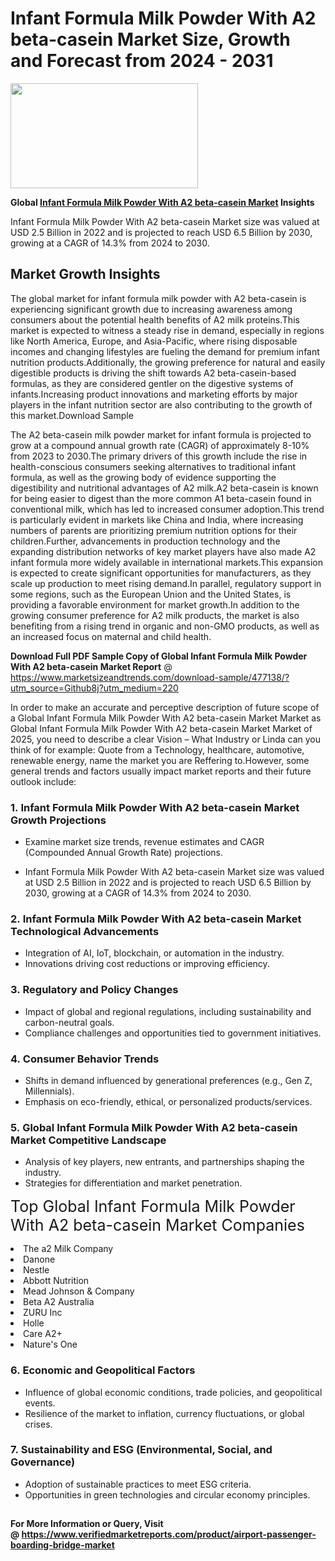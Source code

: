 <H1>Infant Formula Milk Powder With A2 beta-casein Market Size, Growth and Forecast from 2024 - 2031</H1><img class="aligncenter size-medium wp-image-584254" src="https://thirdeyenews.in/wp-content/uploads/2024/09/Global-Market-Research-300x168.jpeg" alt="" width="300" height="168" /><p><strong>Global&nbsp;<a href="https://www.marketsizeandtrends.com/download-sample/477138/?utm_source=Github8j?utm_medium=220">Infant Formula Milk Powder With A2 beta-casein Market</a> Insights</strong></p><p>Infant Formula Milk Powder With A2 beta-casein Market size was valued at USD 2.5 Billion in 2022 and is projected to reach USD 6.5 Billion by 2030, growing at a CAGR of 14.3% from 2024 to 2030.</p><p><h2>Market Growth Insights</h2> <p>The global market for infant formula milk powder with A2 beta-casein is experiencing significant growth due to increasing awareness among consumers about the potential health benefits of A2 milk proteins.This market is expected to witness a steady rise in demand, especially in regions like North America, Europe, and Asia-Pacific, where rising disposable incomes and changing lifestyles are fueling the demand for premium infant nutrition products.Additionally, the growing preference for natural and easily digestible products is driving the shift towards A2 beta-casein-based formulas, as they are considered gentler on the digestive systems of infants.Increasing product innovations and marketing efforts by major players in the infant nutrition sector are also contributing to the growth of this market.Download Sample </p> <p>The A2 beta-casein milk powder market for infant formula is projected to grow at a compound annual growth rate (CAGR) of approximately 8-10% from 2023 to 2030.The primary drivers of this growth include the rise in health-conscious consumers seeking alternatives to traditional infant formula, as well as the growing body of evidence supporting the digestibility and nutritional advantages of A2 milk.A2 beta-casein is known for being easier to digest than the more common A1 beta-casein found in conventional milk, which has led to increased consumer adoption.This trend is particularly evident in markets like China and India, where increasing numbers of parents are prioritizing premium nutrition options for their children.Further, advancements in production technology and the expanding distribution networks of key market players have also made A2 infant formula more widely available in international markets.This expansion is expected to create significant opportunities for manufacturers, as they scale up production to meet rising demand.In parallel, regulatory support in some regions, such as the European Union and the United States, is providing a favorable environment for market growth.In addition to the growing consumer preference for A2 milk products, the market is also benefiting from a rising trend in organic and non-GMO products, as well as an increased focus on maternal and child health.</p><p><span class=""><strong>Download Full PDF Sample Copy of Global Infant Formula Milk Powder With A2 beta-casein Market Report</strong> @ <a href="https://www.marketsizeandtrends.com/download-sample/477138/?utm_source=Github8j?utm_medium=220" target="_blank">https://www.marketsizeandtrends.com/download-sample/477138/?utm_source=Github8j?utm_medium=220</a></span></p><p>In order to make an accurate and perceptive description of future scope of a Global&nbsp;Infant Formula Milk Powder With A2 beta-casein Market Market as Global&nbsp;Infant Formula Milk Powder With A2 beta-casein Market Market of 2025, you need to describe a clear Vision &ndash; What Industry or Linda can you think of for example: Quote from a Technology, healthcare, automotive, renewable energy, name the market you are Reffering to.However, some general trends and factors usually impact market reports and their future outlook include:</p><h3>1.&nbsp;<strong>Infant Formula Milk Powder With A2 beta-casein Market Growth Projections</strong></h3><ul><li>Examine market size trends, revenue estimates and CAGR (Compounded Annual Growth Rate) projections.</li><li><p>Infant Formula Milk Powder With A2 beta-casein Market size was valued at USD 2.5 Billion in 2022 and is projected to reach USD 6.5 Billion by 2030, growing at a CAGR of 14.3% from 2024 to 2030.</p></li></ul><h3>2.&nbsp;<strong>Infant Formula Milk Powder With A2 beta-casein Market Technological Advancements</strong></h3><ul><li>Integration of AI, IoT, blockchain, or automation in the industry.</li><li>Innovations driving cost reductions or improving efficiency.</li></ul><h3>3.&nbsp;<strong>Regulatory and Policy Changes</strong></h3><ul><li>Impact of global and regional regulations, including sustainability and carbon-neutral goals.</li><li>Compliance challenges and opportunities tied to government initiatives.</li></ul><h3>4.&nbsp;<strong>Consumer Behavior Trends</strong></h3><ul><li>Shifts in demand influenced by generational preferences (e.g., Gen Z, Millennials).</li><li>Emphasis on eco-friendly, ethical, or personalized products/services.</li></ul><h3>5.&nbsp;<strong>Global Infant Formula Milk Powder With A2 beta-casein Market Competitive Landscape</strong></h3><ul><li>Analysis of key players, new entrants, and partnerships shaping the industry.</li><li>Strategies for differentiation and market penetration.</li></ul><p data-pm-slice="1 1 []"><span style="color: inherit; font-family: inherit; font-size: 25px;">Top Global Infant Formula Milk Powder With A2 beta-casein Market Companies</span></p><div class="" data-test-id=""><p><li>The a2 Milk Company</li><li> Danone</li><li> Nestle</li><li> Abbott Nutrition</li><li> Mead Johnson & Company</li><li> Beta A2 Australia</li><li> ZURU Inc</li><li> Holle</li><li> Care A2+</li><li> Nature's One</li></p></div><h3>6.&nbsp;<strong>Economic and Geopolitical Factors</strong></h3><ul><li>Influence of global economic conditions, trade policies, and geopolitical events.</li><li>Resilience of the market to inflation, currency fluctuations, or global crises.</li></ul><h3>7.&nbsp;<strong>Sustainability and ESG (Environmental, Social, and Governance)</strong></h3><ul><li>Adoption of sustainable practices to meet ESG criteria.</li><li>Opportunities in green technologies and circular economy principles.</li></ul><h2><strong style="font-size: 14px;">For More Information or Query, Visit @&nbsp;</strong><a style="background-color: #ffffff; font-size: 14px;" href="https://www.marketsizeandtrends.com/report/infant-formula-milk-powder-with-a2-beta-casein-market/" target="_blank">https://www.verifiedmarketreports.com/product/airport-passenger-boarding-bridge-market</a></h2>